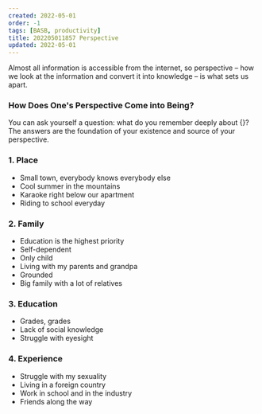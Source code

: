 ```yaml
---
created: 2022-05-01
order: -1
tags: [BASB, productivity]
title: 202205011857 Perspective
updated: 2022-05-01
---
```


Almost all information is accessible from the internet, so perspective – how we look at the information and convert it into knowledge – is what sets us apart.

### How Does One's Perspective Come into Being?

You can ask yourself a question: what do you remember deeply about {}? The answers are the foundation of your existence and source of your perspective.

### 1. Place

- Small town, everybody knows everybody else
- Cool summer in the mountains
- Karaoke right below our apartment
- Riding to school everyday

### 2. Family

- Education is the highest priority
- Self-dependent
- Only child
- Living with my parents and grandpa
- Grounded
- Big family with a lot of relatives

### 3. Education

- Grades, grades
- Lack of social knowledge
- Struggle with eyesight

### 4. Experience

- Struggle with my sexuality
- Living in a foreign country
- Work in school and in the industry
- Friends along the way